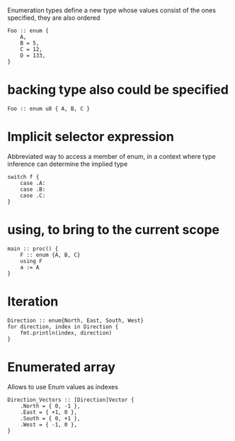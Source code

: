 Enumeration types define a new type whose values consist of the ones specified, they are also ordered
```odin
Foo :: enum {
	A,
	B = 5,
	C = 12,
	D = 133,
}
```


# backing type also could be specified
```odin
Foo :: enum u8 { A, B, C }
```

# Implicit selector expression
Abbreviated way to access a member of enum, in a context where type inference can determine the implied type
```odin
switch f {
	case .A:
	case .B:
	case .C:
}
```


# using, to bring to the current scope
```odin
main :: proc() {
	F :: enum {A, B, C}
	using F
	a := A
}
```


# Iteration
```odin
Direction :: enum{North, East, South, West}
for direction, index in Direction {
	fmt.println(index, direction)
}
```


# Enumerated array
Allows to use Enum values as indexes

```odin
Direction_Vectors :: [Direction]Vector {
	.North = { 0, -1 },
	.East = { +1, 0 },
	.South = { 0, +1 },
	.West = { -1, 0 },
}
```